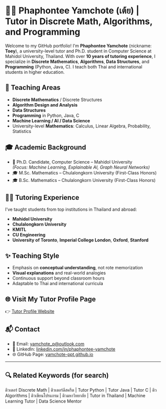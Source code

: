 # 👨‍🏫 Phaphontee Yamchote (เต้ย) | Tutor in Discrete Math, Algorithms, and Programming

Welcome to my GitHub portfolio! I'm **Phaphontee Yamchote** (nickname: **Toey**), a university-level tutor and Ph.D. student in Computer Science at Mahidol University, Thailand. With over **10 years of tutoring experience**, I specialize in **Discrete Mathematics**, **Algorithms**, **Data Structures**, and **Programming** (Python, Java, C). I teach both Thai and international students in higher education.

## 📘 Teaching Areas

- **Discrete Mathematics** / Discrete Structures
- **Algorithm Design and Analysis**
- **Data Structures**
- **Programming** in Python, Java, C
- **Machine Learning / AI / Data Science**
- University-level **Mathematics**: Calculus, Linear Algebra, Probability, Statistics

## 🎓 Academic Background

- 📌 Ph.D. Candidate, Computer Science – Mahidol University  
  *(Focus: Machine Learning, Explainable AI, Graph Neural Networks)*  
- 🎓 M.Sc. Mathematics – Chulalongkorn University (First-Class Honors)  
- 🎓 B.Sc. Mathematics – Chulalongkorn University (First-Class Honors)  

## 👨‍🏫 Tutoring Experience

I've taught students from top institutions in Thailand and abroad:
- **Mahidol University**
- **Chulalongkorn University**
- **KMITL**
- **CU Engineering**
- **University of Toronto**, **Imperial College London**, **Oxford**, **Stanford**

## ✨ Teaching Style

- Emphasis on **conceptual understanding**, not rote memorization
- **Visual explanations** and real-world analogies
- Continuous support beyond classroom hours
- Adaptable to Thai and international curricula

## 🌐 Visit My Tutor Profile Page

👉 [Tutor Profile Website](https://yamchote-ppt.github.io/tutor.html)

## 📬 Contact

- 📧 Email: [yamchote_p@outlook.com](mailto:yamchote_p@outlook.com)
- 🔗 LinkedIn: [linkedin.com/in/phaphontee-yamchote](https://linkedin.com/in/phaphontee-yamchote)
- 🌐 GitHub Page: [yamchote-ppt.github.io](https://yamchote-ppt.github.io)

---

## 🔍 Related Keywords (for search)

ติวเตอร์ Discrete Math | ติวเตอร์ดีสครีต | Tutor Python | Tutor Java | Tutor C | ติว Algorithms | ติวเขียนโปรแกรม | ติวมหาวิทยาลัย | Tutor in Thailand | Machine Learning Tutor | Data Science Mentor
